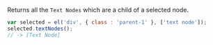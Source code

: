 Returns all the `Text Nodes` which are a child of a selected node.

```javascript
var selected = el('div', { class : 'parent-1' }, ['text node']);
selected.textNodes();
// -> [Text Node]
```

